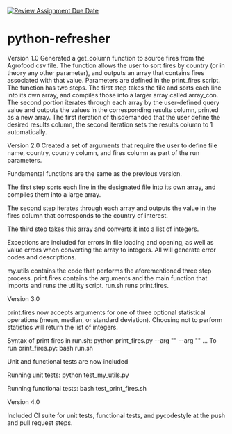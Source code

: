 [![Review Assignment Due Date](https://classroom.github.com/assets/deadline-readme-button-24ddc0f5d75046c5622901739e7c5dd533143b0c8e959d652212380cedb1ea36.svg)](https://classroom.github.com/a/oQi7O4AA)
# python-refresher

Version 1.0
Generated a get_column function to source fires from the Agrofood csv file. 
The function allows the user to sort fires by country (or in theory any other parameter), 
and outputs an array that contains fires associated with that value. Parameters are defined
in the print_fires script. The function has two steps. 
The first step takes the file and sorts each line into its own array, 
and compiles those into a larger array called array_con. 
The second portion iterates through each array by the user-defined 
query value and outputs the values in the corresponding results column, 
printed as a new array. 
The first iteration of thisdemanded that the user define the desired results column, 
the second iteration sets the results column to 1 automatically.

Version 2.0
Created a set of arguments that require the user to define file name, country,
country column, and fires column as part of the run parameters.

Fundamental functions are the same as the previous version. 

The first step sorts each line in the designated file into its own array, 
and compiles them into a large array. 

The second step iterates through each array and outputs the value in the fires
column that corresponds to the country of interest. 

The third step takes this array and converts it into a list of integers. 

Exceptions are included for errors in file loading and opening, as well as
value errors when converting the array to integers. All will generate error codes
and descriptions.

my.utils contains the code that performs the aforementioned three step process.
print.fires contains the arguments and the main function that imports and runs the
utility script. run.sh runs print.fires.

Version 3.0

print.fires now accepts arguments for one of three optional statistical operations 
(mean, median, or standard deviation). Choosing not to perform statistics will return the
list of integers.

Syntax of print fires in run.sh: python print_fires.py --arg "" --arg "" ...
To run print_fires.py: bash run.sh

Unit and functional tests are now included

Running unit tests:
python test_my_utils.py

Running functional tests:
bash test_print_fires.sh

Version 4.0

Included CI suite for unit tests, functional tests, and pycodestyle at the push and pull request steps.   
